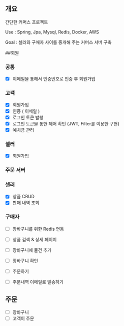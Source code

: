 ## 개요
간단한 커머스 프로젝트

Use : Spring, Jpa, Mysql, Redis, Docker, AWS

Goal : 셀러와 구매자 사이를 중개해 주는 커머스 서버 구축

##회원
### 공통
- [x] 이메일을 통해서 인증번호로 인증 후 회원가입

### 고객
- [x] 회원가입
- [x] 인증 ( 이메일 )
- [x] 로그인 토큰 발행
- [x] 로그인 토큰을 통한 제어 확인 (JWT, Filter를 이용한 구현)
- [x] 예치금 관리

### 셀러
- [x] 회원가입

### 주문 서버

### 셀러
- [x] 상품 CRUD
- [x] 판매 내역 조회

### 구매자
- [ ] 장바구니를 위한 Redis 연동
- [ ] 상품 검색 & 상세 페이지
- [ ] 장바구니에 물건 추가
- [ ] 장바구니 확인
- [ ] 주문하기
- [ ] 주문내역 이메일로 발송하기


## 주문
- [ ] 장바구니
- [ ] 고객이 주문
